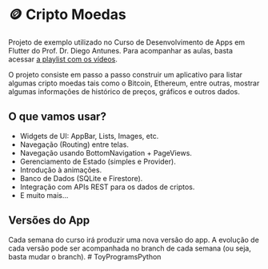 # 🪙 Cripto Moedas

Projeto de exemplo utilizado no Curso de Desenvolvimento de Apps em Flutter do Prof. Dr. Diego Antunes. Para acompanhar as aulas, basta acessar [a playlist com os vídeos](https://www.youtube.com/playlist?list=PL_wKlpKIC9vWCRIgMvH8pbRmX8XVouRv1).

O projeto consiste em passo a passo construir um aplicativo para listar algumas cripto moedas tais como o Bitcoin, Ethereum, entre outras, mostrar algumas informações de histórico de preços, gráficos e outros dados. 

## O que vamos usar?

- Widgets de UI: AppBar, Lists, Images, etc.
- Navegação (Routing) entre telas.
- Navegação usando BottomNavigation + PageViews.
- Gerenciamento de Estado (simples e Provider).
- Introdução à animações.
- Banco de Dados (SQLite e Firestore).
- Integração com APIs REST para os dados de criptos. 
- E muito mais...

## Versões do App

Cada semana do curso irá produzir uma nova versão do app. A evolução de cada versão pode ser acompanhada no branch de cada semana (ou seja, basta mudar o branch). 
#   T o y P r o g r a m s P y t h o n  
 
